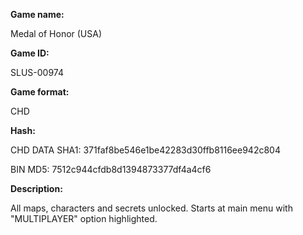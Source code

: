 **Game name:**

Medal of Honor (USA)

**Game ID:**

SLUS-00974

**Game format:**

CHD

**Hash:**

CHD DATA SHA1: 371faf8be546e1be42283d30ffb8116ee942c804

BIN MD5: 7512c944cfdb8d1394873377df4a4cf6

**Description:**

All maps, characters and secrets unlocked. Starts at main menu with "MULTIPLAYER" option highlighted.